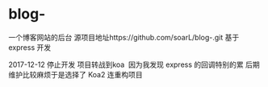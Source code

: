 # blog-
一个博客网站的后台
源项目地址https://github.com/soarL/blog-.git 基于express 开发

2017-12-12
停止开发 项目转战到koa  因为我发现 express 的回调特别的累 后期维护比较麻烦于是选择了 Koa2 连重构项目 
